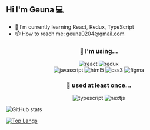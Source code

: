## Hi I'm Geuna 💻

<!--
**green9930/green9930** is a ✨ _special_ ✨ repository because its `README.md` (this file) appears on your GitHub profile. -->


- 🌱 I’m currently learning React, Redux, TypeScript
- 📫 How to reach me: geuna0204@gmail.com

<div align="center">

### 📌 I'm using...  
  ![react](https://img.shields.io/badge/react-61DAFB?style=for-the-badge&logo=react&logoColor=black) ![redux](https://img.shields.io/badge/redux-764ABC?style=for-the-badge&logo=redux&logoColor=white)  
  ![javascript](https://img.shields.io/badge/javascript-F7DF1E?style=for-the-badge&logo=javascript&logoColor=black) ![html5](https://img.shields.io/badge/HMTL5-E34F26?style=for-the-badge&logo=html5&logoColor=white) ![css3](https://img.shields.io/badge/css3-1572B6?style=for-the-badge&logo=css3&logoColor=white)  ![figma](https://img.shields.io/badge/figma-F24E1E?style=for-the-badge&logo=figma&logoColor=white)
  
</div>

<div align="center">

### 📌 used at least once...  
  ![typescript](https://img.shields.io/badge/typescript-3178C6?style=for-the-badge&logo=typescript&logoColor=white) ![nextjs](https://img.shields.io/badge/next.js-000000?style=for-the-badge&logo=next.js&logoColor=white)
  
</div>  
  
![GitHub stats](https://github-readme-stats.vercel.app/api?username=green9930&theme=react&show_icons=true)

[![Top Langs](https://github-readme-stats.vercel.app/api/top-langs/?username=green9930&theme=gotham&layout=compact)](https://github.com/green9930/github-readme-stats) 

